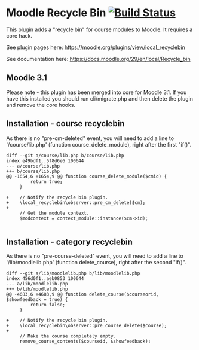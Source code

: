 # Moodle Recycle Bin [![Build Status](https://travis-ci.org/unikent/moodle-local_recyclebin.svg)](https://travis-ci.org/unikent/moodle-local_recyclebin)

This plugin adds a "recycle bin" for course modules to Moodle.
It requires a core hack.

See plugin pages here: https://moodle.org/plugins/view/local_recyclebin

See documentation here: https://docs.moodle.org/29/en/local/Recycle_bin

## Moodle 3.1
Please note - this plugin has been merged into core for Moodle 3.1.
If you have this installed you should run cli/migrate.php and then delete the plugin and remove the core hooks.

## Installation - course recyclebin
As there is no "pre-cm-deleted" event, you will need to add a line to '/course/lib.php' (function course_delete_module), right after the first "if()".
```
diff --git a/course/lib.php b/course/lib.php
index e49bdf1..5f8d6e6 100644
--- a/course/lib.php
+++ b/course/lib.php
@@ -1654,6 +1654,9 @@ function course_delete_module($cmid) {
         return true;
     }
 
+    // Notify the recycle bin plugin.
+    \local_recyclebin\observer::pre_cm_delete($cm);
+
     // Get the module context.
     $modcontext = context_module::instance($cm->id);
 
```

## Installation - category recyclebin
As there is no "pre-course-deleted" event, you will need to add a line to '/lib/moodlelib.php' (function delete_course), right after the second "if()".
```
diff --git a/lib/moodlelib.php b/lib/moodlelib.php
index 456d0f1..aeb0853 100644
--- a/lib/moodlelib.php
+++ b/lib/moodlelib.php
@@ -4683,6 +4683,9 @@ function delete_course($courseorid, $showfeedback = true) {
         return false;
     }
 
+    // Notify the recycle bin plugin.
+    \local_recyclebin\observer::pre_course_delete($course);
+
     // Make the course completely empty.
     remove_course_contents($courseid, $showfeedback);
 
```
